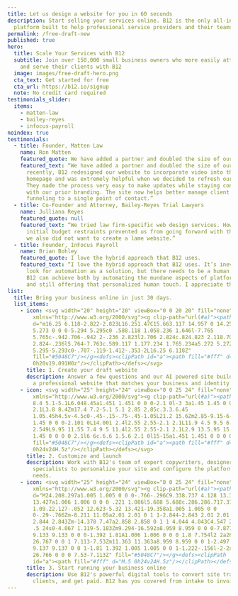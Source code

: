 ```yaml
---
title: Let us design a website for you in 60 seconds
description: Start selling your services online. B12 is the only all-in-one web
  platform built to help professional service providers and their teams scale.
permalink: /free-draft-new
published: true
hero:
  title: Scale Your Services with B12
  subtitle: Join over 150,000 small business owners who more easily attract, win,
    and serve their clients with B12
  image: images/free-draft-hero.png
  cta_text: Get started for free
  cta_url: https://b12.io/signup
  note: No credit card required
testimonials_slider:
  items:
    - matten-law
    - bailey-reyes
    - infocus-payroll
noindex: true
testimonials:
  - title: Founder, Matten Law
    name: Ron Matten
    featured_quote: We have added a partner and doubled the size of our team.
    featured_text: “We have added a partner and doubled the size of our team. More
      recently, B12 redesigned our website to incorporate video into the
      homepage and was extremely helpful when we decided to refresh our brand.
      They made the process very easy to make updates while staying consistent
      with our prior branding. The site now helps better manage client leads by
      funneling to a single point of contact.”
  - title: Co-Founder and Attorney, Bailey-Reyes Trial Lawyers
    name: Julliana Reyes
    featured_quote: null
    featured_text: “We tried law firm-specific web design services. However, our
      initial budget restraints prevented us from going forward with them. But
      we also did not want to create a lame website.”
  - title: Founder, InFocus Payroll
    name: Brian Bohley
    featured_quote: I love the hybrid approach that B12 uses.
    featured_text: “I love the hybrid approach that B12 uses. It’s inevitable to
      look for automation as a solution, but there needs to be a human element.
      B12 can achieve both by automating the mundane aspects of platform set-up
      and still offering that personalized human touch. I appreciate that.”
list:
  title: Bring your business online in just 30 days.
  list_items:
    - icon: <svg width="20" height="20" viewBox="0 0 20 20" fill="none"
        xmlns="http://www.w3.org/2000/svg"><g clip-path="url(#a)"><path
        d="m16.25 6.118-2.822-2.823L16.251.47C15.663.117 14.957 0 14.25 0a5.273
        5.273 0 0 0-5.294 5.295c0 .588.118 1.058.236 1.646l-7.765
        5.765c-.942.706-.942 2-.236 2.823l2.706 2.824c.824.823 2.118.706
        2.824-.236l5.764-7.763c.589.117 1.177.234 1.765.234a5.272 5.272 0 0 0
        5.295-5.293c0-.707-.119-1.412-.353-2L16.25 6.118Z"
        fill="#5048C7"/></g><defs><clipPath id="a"><path fill="#fff" d="M0
        0h20v19.091H0z"/></clipPath></defs></svg>
      title: 1. Create your draft website
      description: Answer a few questions and our AI powered site builder will spin up
        a professional website that matches your business and identity.
    - icon: <svg width="25" height="24" viewBox="0 0 25 24" fill="none"
        xmlns="http://www.w3.org/2000/svg"><g clip-path="url(#a)"><path d="m3.8
        8.4 5.1-5.1L6.048.45a1.451 1.451 0 0 0-2.1 0l-3 3a1.45 1.45 0 0 0 0
        2.1L3.8 8.4Zm17.4 7.2-5.1 5.1 2.85 2.85c.3.3.6.45
        1.05.45h4.5v-4.5c0-.45-.15-.75-.45-1.05L21.2 15.6Zm2.85-9.15-6-6a1.45
        1.45 0 0 0-2.101 0L14.001 2.4l2.55 2.55-2.1 2.1L11.9 4.5 9.5 6.9l2.55
        2.549L9.95 11.55 7.4 9 5 11.4l2.55 2.55-2.1 2.1L2.9 13.5.95 15.45a1.45
        1.45 0 0 0 0 2.1l6 6c.6.6 1.5.6 2.1 0l15-15a1.451 1.451 0 0 0 0-2.1Z"
        fill="#5048C7"/></g><defs><clipPath id="a"><path fill="#fff" d="M.5
        0h24v24H.5z"/></clipPath></defs></svg>
      title: 2. Customize and launch
      description: Work with B12's team of expert copywriters, designers, and launch
        specialists to personalize your site and configure the platform for your
        needs.
    - icon: <svg width="25" height="24" viewBox="0 0 25 24" fill="none"
        xmlns="http://www.w3.org/2000/svg"><g clip-path="url(#a)"><path
        d="M24.208.297a1.005 1.005 0 0 0-.766-.296C9.338.737 4.128 13.301 4.078
        13.427a1.006 1.006 0 0 0 .221 1.086l5.688 5.688c.286.286.717.373
        1.09.22.127-.052 12.623-5.32 13.421-19.358a1.005 1.005 0 0
        0-.29-.766Zm-8.211 11.05a2.01 2.01 0 1 1-2.844-2.843 2.01 2.01 0 0 1
        2.844 2.843Zm-14.378 7.47a2.858 2.858 0 1 1 4.044 4.043C4.547 23.98.5 24
        .5 24s0-4.067 1.119-5.183Zm9.294-16.592a8.959 8.959 0 0 0-7.877 2.497
        9.133 9.133 0 0 0-1.392 1.81A1.006 1.006 0 0 0 1.8 7.754l2 2a26.767
        26.767 0 0 1 7.113-7.53Zm11.363 11.363a8.959 8.959 0 0 1-2.497 7.877
        9.137 9.137 0 0 1-1.81 1.392 1.005 1.005 0 0 1-1.222-.156l-2-2a26.766
        26.766 0 0 0 7.53-7.113Z" fill="#5048C7"/></g><defs><clipPath
        id="a"><path fill="#fff" d="M.5 0h24v24H.5z"/></clipPath></defs></svg>
      title: 3. Start running your business online
      description: Use B12's powerful digital tools to convert site traffic, work with
        clients, and get paid. B12 has you covered from intake to invoicing.
---
```

